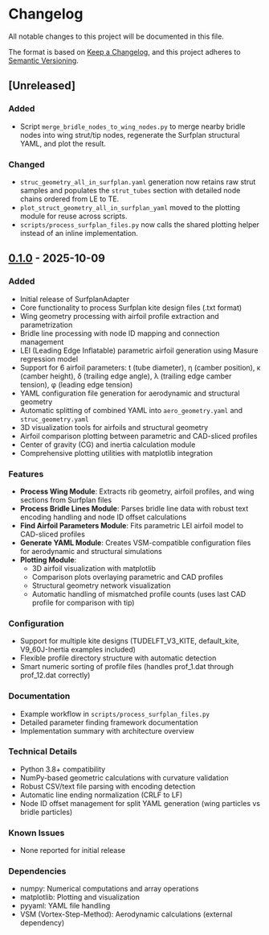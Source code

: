 # Changelog

All notable changes to this project will be documented in this file.

The format is based on [Keep a Changelog](https://keepachangelog.com/en/1.0.0/),
and this project adheres to [Semantic Versioning](https://semver.org/spec/v2.0.0.html).

## [Unreleased]

### Added
- Script `merge_bridle_nodes_to_wing_nodes.py` to merge nearby bridle nodes into wing strut/tip nodes, regenerate the Surfplan structural YAML, and plot the result.

### Changed
- `struc_geometry_all_in_surfplan.yaml` generation now retains raw strut samples and populates the `strut_tubes` section with detailed node chains ordered from LE to TE.
- `plot_struct_geometry_all_in_surfplan_yaml` moved to the plotting module for reuse across scripts.
- `scripts/process_surfplan_files.py` now calls the shared plotting helper instead of an inline implementation.

## [0.1.0] - 2025-10-09

### Added
- Initial release of SurfplanAdapter
- Core functionality to process Surfplan kite design files (.txt format)
- Wing geometry processing with airfoil profile extraction and parametrization
- Bridle line processing with node ID mapping and connection management
- LEI (Leading Edge Inflatable) parametric airfoil generation using Masure regression model
- Support for 6 airfoil parameters: t (tube diameter), η (camber position), κ (camber height), δ (trailing edge angle), λ (trailing edge camber tension), φ (leading edge tension)
- YAML configuration file generation for aerodynamic and structural geometry
- Automatic splitting of combined YAML into `aero_geometry.yaml` and `struc_geometry.yaml`
- 3D visualization tools for airfoils and structural geometry
- Airfoil comparison plotting between parametric and CAD-sliced profiles
- Center of gravity (CG) and inertia calculation module
- Comprehensive plotting utilities with matplotlib integration

### Features
- **Process Wing Module**: Extracts rib geometry, airfoil profiles, and wing sections from Surfplan files
- **Process Bridle Lines Module**: Parses bridle line data with robust text encoding handling and node ID offset calculations
- **Find Airfoil Parameters Module**: Fits parametric LEI airfoil model to CAD-sliced profiles
- **Generate YAML Module**: Creates VSM-compatible configuration files for aerodynamic and structural simulations
- **Plotting Module**: 
  - 3D airfoil visualization with matplotlib
  - Comparison plots overlaying parametric and CAD profiles
  - Structural geometry network visualization
  - Automatic handling of mismatched profile counts (uses last CAD profile for comparison with tip)

### Configuration
- Support for multiple kite designs (TUDELFT_V3_KITE, default_kite, V9_60J-Inertia examples included)
- Flexible profile directory structure with automatic detection
- Smart numeric sorting of profile files (handles prof_1.dat through prof_12.dat correctly)

### Documentation
- Example workflow in `scripts/process_surfplan_files.py`
- Detailed parameter finding framework documentation
- Implementation summary with architecture overview

### Technical Details
- Python 3.8+ compatibility
- NumPy-based geometric calculations with curvature validation
- Robust CSV/text file parsing with encoding detection
- Automatic line ending normalization (CRLF to LF)
- Node ID offset management for split YAML generation (wing particles vs bridle particles)

### Known Issues
- None reported for initial release

### Dependencies
- numpy: Numerical computations and array operations
- matplotlib: Plotting and visualization
- pyyaml: YAML file handling
- VSM (Vortex-Step-Method): Aerodynamic calculations (external dependency)

[0.1.0]: https://github.com/jellepoland/SurfplanAdapter/releases/tag/v0.1.0
